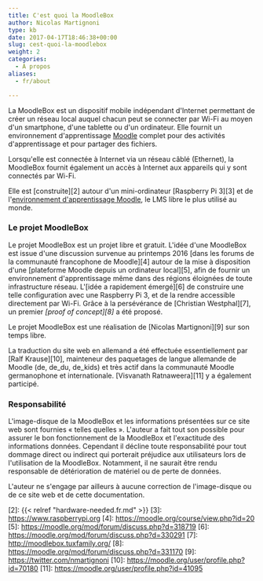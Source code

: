 ```yaml
---
title: C'est quoi la MoodleBox
author: Nicolas Martignoni
type: kb
date: 2017-04-17T18:46:38+00:00
slug: cest-quoi-la-moodlebox
weight: 2
categories:
  - À propos
aliases:
  - fr/about

---
```

La MoodleBox est un dispositif mobile indépendant d'Internet permettant de créer un réseau local auquel chacun peut se connecter par Wi-Fi au moyen d'un smartphone, d'une tablette ou d'un ordinateur. Elle fournit un environnement d'apprentissage [Moodle][1] complet pour des activités d'apprentissage et pour partager des fichiers.

Lorsqu'elle est connectée à Internet via un réseau câblé (Ethernet), la MoodleBox fournit également un accès à Internet aux appareils qui y sont connectés par Wi-Fi.

Elle est [construite][2] autour d'un mini-ordinateur [Raspberry Pi 3][3] et de l'[environnement d'apprentissage Moodle][1], le LMS libre le plus utilisé au monde.

### Le projet MoodleBox

Le projet MoodleBox est un projet libre et gratuit. L'idée d'une MoodleBox est issue d'une discussion survenue au printemps 2016 [dans les forums de la communauté francophone de Moodle][4] autour de la mise à disposition d'une [plateforme Moodle depuis un ordinateur local][5], afin de fournir un environnement d'apprentissage même dans des régions éloignées de toute infrastructure réseau. L'[idée a rapidement émergé][6] de construire une telle configuration avec une Raspberry Pi 3, et de la rendre accessible directement par Wi-Fi. Grâce à la persévérance de [Christian Westphal][7], un premier _[proof of concept][8]_ a été proposé.

Le projet MoodleBox est une réalisation de [Nicolas Martignoni][9] sur son temps libre.

La traduction du site web en allemand a été effectuée essentiellement par [Ralf Krause][10], mainteneur des paquetages de langue allemande de Moodle (de, de_du, de_kids) et très actif dans la communauté Moodle germanophone et internationale. [Visvanath Ratnaweera][11] y a également participé.

### Responsabilité

L'image-disque de la MoodleBox et les informations présentées sur ce site web sont fournies « telles quelles ». L'auteur a fait tout son possible pour assurer le bon fonctionnement de la MoodleBox et l'exactitude des informations données. Cependant il décline toute responsabilité pour tout dommage direct ou indirect qui porterait préjudice aux utilisateurs lors de l'utilisation de la MoodleBox. Notamment, il ne saurait être rendu responsable de détérioration de matériel ou de perte de données.

L'auteur ne s'engage par ailleurs à aucune correction de l'image-disque ou de ce site web et de cette documentation.

 [1]: https://moodle.org
 [2]: {{< relref "hardware-needed.fr.md" >}}
 [3]: https://www.raspberrypi.org
 [4]: https://moodle.org/course/view.php?id=20
 [5]: https://moodle.org/mod/forum/discuss.php?d=318719
 [6]: https://moodle.org/mod/forum/discuss.php?d=330291
 [7]: http://moodlebox.tuxfamily.org/
 [8]: https://moodle.org/mod/forum/discuss.php?d=331170
 [9]: https://twitter.com/nmartignoni
 [10]: https://moodle.org/user/profile.php?id=70180
 [11]: https://moodle.org/user/profile.php?id=41095
